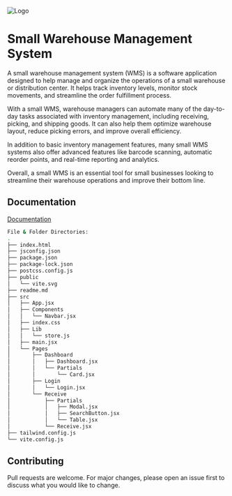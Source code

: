 
![Logo](https://avatars.githubusercontent.com/u/128112239?s=40&v=4)

 
# Small Warehouse Management System

A small warehouse management system (WMS) is a software application designed to help manage and organize the operations of a small warehouse or distribution center. It helps track inventory levels, monitor stock movements, and streamline the order fulfillment process.

With a small WMS, warehouse managers can automate many of the day-to-day tasks associated with inventory management, including receiving, picking, and shipping goods. It can also help them optimize warehouse layout, reduce picking errors, and improve overall efficiency.

In addition to basic inventory management features, many small WMS systems also offer advanced features like barcode scanning, automatic reorder points, and real-time reporting and analytics.

Overall, a small WMS is an essential tool for small businesses looking to streamline their warehouse operations and improve their bottom line. 


## Documentation

[Documentation](https://linktodocumentation)

```bash
File & Folder Directories:
.
├── index.html
├── jsconfig.json
├── package.json
├── package-lock.json
├── postcss.config.js
├── public
│   └── vite.svg
├── readme.md
├── src
│   ├── App.jsx
│   ├── Components
│   │   └── Navbar.jsx
│   ├── index.css
│   ├── Lib
│   │   └── store.js
│   ├── main.jsx
│   └── Pages
│       ├── Dashboard
│       │   ├── Dashboard.jsx
│       │   └── Partials
│       │       └── Card.jsx
│       ├── Login
│       │   └── Login.jsx
│       └── Receive
│           ├── Partials
│           │   ├── Modal.jsx
│           │   ├── SearchButton.jsx
│           │   └── Table.jsx
│           └── Receive.jsx
├── tailwind.config.js
└── vite.config.js 
```
## Contributing

Pull requests are welcome. For major changes, please open an issue first
to discuss what you would like to change.


